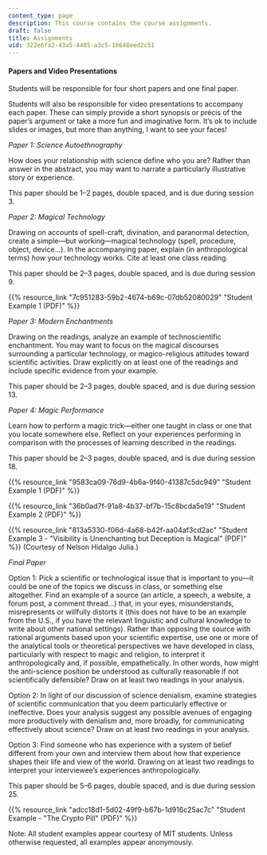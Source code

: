 ```yaml
---
content_type: page
description: This course contains the course assignments.
draft: false
title: Assignments
uid: 322e6fa2-43a5-4405-a3c5-16648eed2c51
---
```

#### Papers and Video Presentations

Students will be responsible for four short papers and one final paper.

Students will also be responsible for video presentations to accompany each paper. These can simply provide a short synopsis or précis of the paper’s argument or take a more fun and imaginative form. It’s ok to include slides or images, but more than anything, I want to see your faces!

*Paper 1: Science Autoethnography*

How does your relationship with science define who you are? Rather than answer in the abstract, you may want to narrate a particularly illustrative story or experience.  

This paper should be 1–2 pages, double spaced, and is due during session 3.

*Paper 2: Magical Technology*

Drawing on accounts of spell-craft, divination, and paranormal detection, create a simple—but working—magical technology (spell, procedure, object, device…). In the accompanying paper, explain (in anthropological terms) *how* your technology works. Cite at least one class reading. 

This paper should be 2–3 pages, double spaced, and is due during session 9.

{{% resource_link "7c951283-59b2-4674-b69c-07db52080029" "Student Example 1 (PDF)" %}}

*Paper 3: Modern Enchantments*

Drawing on the readings, analyze an example of technoscientific enchantment. You may want to focus on the magical discourses surrounding a particular technology, or magico-religious attitudes toward scientific activities. Draw explicitly on at least one of the readings and include specific evidence from your example. 

This paper should be 2–3 pages, double spaced, and is due during session 13.

*Paper 4: Magic Performance*

Learn how to perform a magic trick—either one taught in class or one that you locate somewhere else. Reflect on your experiences performing in comparison with the processes of learning described in the readings. 

This paper should be 2–3 pages, double spaced, and is due during session 18.

{{% resource_link "9583ca09-76d9-4b6a-9f40-41387c5dc949" "Student Example 1 (PDF)" %}}

{{% resource_link "36b0ad7f-91a8-4b37-bf7b-15c8bcda5e19" "Student Example 2 (PDF)" %}}

{{% resource_link "813a5330-f06d-4a68-b42f-aa04af3cd2ac" "Student Example 3 - \"Visibility is Unenchanting but Deception is Magical\" (PDF)" %}} (Courtesy of Nelson Hidalgo Julia.)

*Final Paper* 

Option 1: Pick a scientific or technological issue that is important to you—it could be one of the topics we discuss in class, or something else altogether. Find an example of a source (an article, a speech, a website, a forum post, a comment thread…) that, in your eyes, misunderstands, misrepresents or willfully distorts it (this does not have to be an example from the U.S., if you have the relevant linguistic and cultural knowledge to write about other national settings). Rather than opposing the source with rational arguments based upon your scientific expertise, use one or more of the analytical tools or theoretical perspectives we have developed in class, particularly with respect to magic and religion, to interpret it anthropologically and, if possible, empathetically. In other words, how might the anti-science position be understood as culturally reasonable if not scientifically defensible? Draw on at least two readings in your analysis.

Option 2: In light of our discussion of science denialism, examine strategies of scientific communication that you deem particularly effective or ineffective. Does your analysis suggest any possible avenues of engaging more productively with denialism and, more broadly, for communicating effectively about science? Draw on at least two readings in your analysis.

Option 3: Find someone who has experience with a system of belief different from your own and interview them about how that experience shapes their life and view of the world. Drawing on at least two readings to interpret your interviewee’s experiences anthropologically.

This paper should be 5–6 pages, double spaced, and is due during session 25.

{{% resource_link "adcc18d1-5d02-49f9-b67b-1d916c25ac7c" "Student Example - \"The Crypto Pill\" (PDF)" %}}

Note: All student examples appear courtesy of MIT students. Unless otherwise requested, all examples appear anonymously.